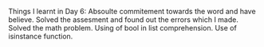 Things I learnt in Day 6:
Absoulte commitement towards the word and have believe.
Solved the assesment and found out the errors which I made.
Solved the math problem.
Using of bool in list comprehension.
Use of isinstance function.
